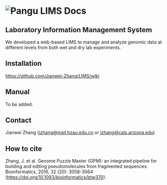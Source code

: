 # ![Pangu](https://github.com/Jianwei-Zhang/LIMS/blob/master/htdocs/images/logo.png) LIMS Docs
## Laboratory Information Management System

We developed a web-based LIMS to manage and analyze genomic data at different levels from both wet and dry lab experiments.

## Installation 
https://github.com/Jianwei-Zhang/LIMS/wiki

## Manual
To be added.

## Contact
Jianwei Zhang (jzhang@mail.hzau.edu.cn or jzhang@cals.arizona.edu)

## How to cite
Zhang, J. et al. Genome Puzzle Master (GPM): an integrated pipeline for building and editing pseudomolecules from fragmented sequences. Bioinformatics, 2016, 32 (20): 3058-3064 (https://doi.org/10.1093/bioinformatics/btw370).
